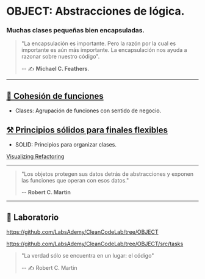 # OBJECT: Abstracciones de lógica.

### Muchas clases pequeñas bien encapsuladas.

> "La encapsulación es importante.
> Pero la razón por la cual es importante es aún más importante.
> La encapsulación nos ayuda a razonar sobre nuestro código".
>
> -- ✍️ **Michael C. Feathers**.

---

## [🧱 Cohesión de funciones](https://github.com/BitAdemy/CleanCode/tree/OBJECT/1-cohesion_de_funciones.md)

- Clases: Agrupación de funciones con sentido de negocio.

## [⚒️ Principios sólidos para finales flexibles](https://github.com/BitAdemy/CleanCode/tree/OBJECT/2-principios_solidos_para_finales_flexibles.md)

- SOLID: Principios para organizar clases.

[Visualizing Refactoring](https://twitter.com/LlewellynFalco/status/633363986273189888)

---

> "Los objetos protegen sus datos detrás de abstracciones y exponen las funciones que operan con esos datos."
>
> -- **Robert C. Martin**

---
## 📝 Laboratorio

https://github.com/LabsAdemy/CleanCodeLab/tree/OBJECT

https://github.com/LabsAdemy/CleanCodeLab/tree/OBJECT/src/tasks

>"La verdad sólo se encuentra en un lugar: el código"
>
>-- ✍️ Robert C. Martin
